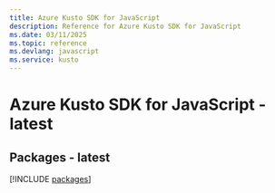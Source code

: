 ```yaml
---
title: Azure Kusto SDK for JavaScript
description: Reference for Azure Kusto SDK for JavaScript
ms.date: 03/11/2025
ms.topic: reference
ms.devlang: javascript
ms.service: kusto
---
```

# Azure Kusto SDK for JavaScript - latest
## Packages - latest
[!INCLUDE [packages](kusto-index.md)]